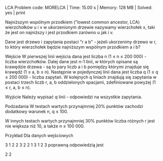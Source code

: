 LCA
Problem code: MORELCA | Time: 15.00 s | Memory: 128 MB | Solved: yes | print

Najniższym wspólnym przodkiem ("lowest common ancestor, LCA) wierzchołków u i v w ukorzenionym drzewie nazywamy wierzchołek x, taki że jest on najniższy i jest przodkiem zarówno u jak i v.

Dane jest drzewo i zapytania postaci "r a b" - jeżeli ukorzenimy drzewo w r, to który wierzchołek będzie najniższym wspólnym przodkiem a i b?

Wejście
W pierwszej linii wejścia dana jest liczba n (1 ≤ n ≤ 200 000) - liczba wierzchołków. Dalej dane jest n-1 linii, w których opisane są krawędzie drzewa - są to pary liczb a i b pomiędzy którymi znajduje się krawędź (1 ≤ a, b ≤ n). Następnie w pojedynczej linii dana jest liczba q (1 ≤ q ≤ 200 000) - liczba zapytań. W kolejnych q liniach znajdują się zapytania w postaci trzech liczb r, a, b oddzielonych spacjami, zdefiniowane powyżej (1 ≤ r, a, b ≤ n).

Wyjście
Należy wypisać q linii - odpowiedzi na wszystkie zapytania.

Podzadania
W testach wartych przynajmniej 20% punktów zachodzi dodatkowy warunek n, q ≤ 100.

W innych testach wartych przynajmniej 30% punktów liczba różnych r jest nie większa niż 10, a także n ≤ 100 000.

Przykład
Dla danych wejściowych

3
1 2
2 3
2
2 1 3
1 2 3
poprawną odpowiedzią jest

2
2
